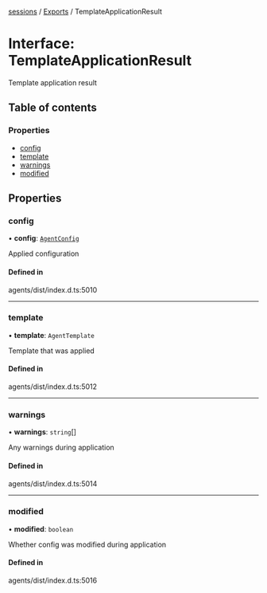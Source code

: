 <!-- 
 ⚠️  AUTO-GENERATED FILE - DO NOT EDIT MANUALLY
 This file is automatically generated by scripts/docs-generator.js
 To make changes, edit the source TypeScript files or update the generator script
-->

[sessions](../../) / [Exports](../modules) / TemplateApplicationResult

# Interface: TemplateApplicationResult

Template application result

## Table of contents

### Properties

- [config](TemplateApplicationResult#config)
- [template](TemplateApplicationResult#template)
- [warnings](TemplateApplicationResult#warnings)
- [modified](TemplateApplicationResult#modified)

## Properties

### config

• **config**: [`AgentConfig`](AgentConfig)

Applied configuration

#### Defined in

agents/dist/index.d.ts:5010

___

### template

• **template**: `AgentTemplate`

Template that was applied

#### Defined in

agents/dist/index.d.ts:5012

___

### warnings

• **warnings**: `string`[]

Any warnings during application

#### Defined in

agents/dist/index.d.ts:5014

___

### modified

• **modified**: `boolean`

Whether config was modified during application

#### Defined in

agents/dist/index.d.ts:5016
